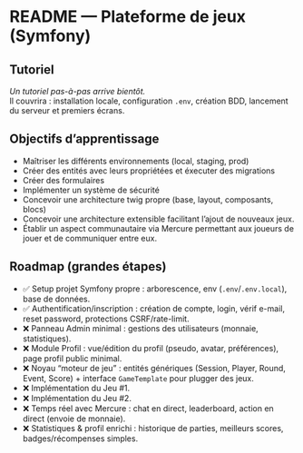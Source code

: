 # README — Plateforme de jeux (Symfony)

## Tutoriel
_Un tutoriel pas-à-pas arrive bientôt._  
Il couvrira : installation locale, configuration `.env`, création BDD, lancement du serveur et premiers écrans.

## Objectifs d’apprentissage
- Maîtriser les différents environnements (local, staging, prod)
- Créer des entités avec leurs propriétées et éxecuter des migrations
- Créer des formulaires
- Implémenter un système de sécurité
- Concevoir une architecture twig propre (base, layout, composants, blocs)
- Concevoir une architecture extensible facilitant l’ajout de nouveaux jeux.
- Établir un aspect communautaire via Mercure permettant aux joueurs de jouer et de communiquer entre eux.

## Roadmap (grandes étapes)
- ✅ Setup projet Symfony propre : arborescence, env (`.env`/`.env.local`), base de données.
- ✅ Authentification/inscription : création de compte, login, vérif e-mail, reset password, protections CSRF/rate-limit.
- ❌ Panneau Admin minimal : gestions des utilisateurs (monnaie, statistiques).
- ❌ Module Profil : vue/édition du profil (pseudo, avatar, préférences), page profil public minimal.
- ❌ Noyau “moteur de jeu” : entités génériques (Session, Player, Round, Event, Score) + interface `GameTemplate` pour plugger des jeux.
- ❌ Implémentation du Jeu #1.
- ❌ Implémentation du Jeu #2.
- ❌ Temps réel avec Mercure : chat en direct, leaderboard, action en direct (envoie de monnaie).
- ❌ Statistiques & profil enrichi : historique de parties, meilleurs scores, badges/récompenses simples.

